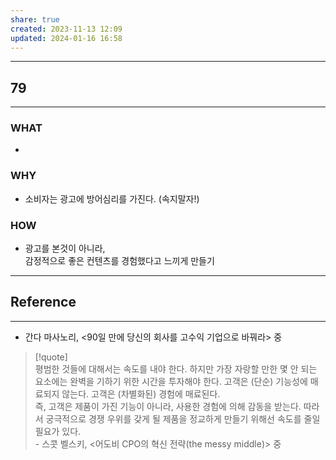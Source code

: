 ```yaml
---
share: true
created: 2023-11-13 12:09
updated: 2024-01-16 16:58
---
```


---
## 79
---
### WHAT
- 
### WHY
- 소비자는 광고에 방어심리를 가진다. (속지말자!)
### HOW
- 광고를 본것이 아니라,  
  감정적으로 좋은 컨텐츠를 경험했다고 느끼게 만들기
---

## Reference
---
- 간다 마사노리, <90일 만에 당신의 회사를 고수익 기업으로 바꿔라> 중

>[!quote]  
>평범한 것들에 대해서는 속도를 내야 한다. 하지만 가장 자랑할 만한 몇 안 되는 요소에는 완벽을 기하기 위한 시간을 투자해야 한다. 고객은 (단순) 기능성에 매료되지 않는다. 고객은 (차별화된) 경험에 매료된다.  
 즉, 고객은 제품이 가진 기능이 아니라, 사용한 경험에 의해 감동을 받는다. 따라서 궁극적으로 경쟁 우위를 갖게 될 제품을 정교하게 만들기 위해선 속도를 줄일 필요가 있다.  
 \- 스콧 벨스키, <어도비 CPO의 혁신 전략(the messy middle)> 중

